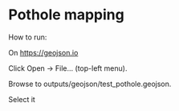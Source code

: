# Pothole mapping

How to run:

On https://geojson.io

Click Open → File… (top-left menu).

Browse to outputs/geojson/test_pothole.geojson.

Select it 
